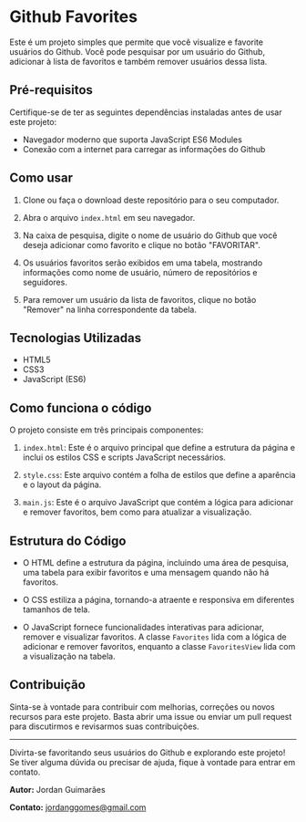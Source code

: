 # Github Favorites

Este é um projeto simples que permite que você visualize e favorite usuários do Github. Você pode pesquisar por um usuário do Github, adicionar à lista de favoritos e também remover usuários dessa lista.

## Pré-requisitos

Certifique-se de ter as seguintes dependências instaladas antes de usar este projeto:

- Navegador moderno que suporta JavaScript ES6 Modules
- Conexão com a internet para carregar as informações do Github

## Como usar

1. Clone ou faça o download deste repositório para o seu computador.

2. Abra o arquivo `index.html` em seu navegador.

3. Na caixa de pesquisa, digite o nome de usuário do Github que você deseja adicionar como favorito e clique no botão "FAVORITAR".

4. Os usuários favoritos serão exibidos em uma tabela, mostrando informações como nome de usuário, número de repositórios e seguidores.

5. Para remover um usuário da lista de favoritos, clique no botão "Remover" na linha correspondente da tabela.

## Tecnologias Utilizadas

- HTML5
- CSS3
- JavaScript (ES6)

## Como funciona o código

O projeto consiste em três principais componentes:

1. `index.html`: Este é o arquivo principal que define a estrutura da página e inclui os estilos CSS e scripts JavaScript necessários.

2. `style.css`: Este arquivo contém a folha de estilos que define a aparência e o layout da página.

3. `main.js`: Este é o arquivo JavaScript que contém a lógica para adicionar e remover favoritos, bem como para atualizar a visualização.

## Estrutura do Código

- O HTML define a estrutura da página, incluindo uma área de pesquisa, uma tabela para exibir favoritos e uma mensagem quando não há favoritos.

- O CSS estiliza a página, tornando-a atraente e responsiva em diferentes tamanhos de tela.

- O JavaScript fornece funcionalidades interativas para adicionar, remover e visualizar favoritos. A classe `Favorites` lida com a lógica de adicionar e remover favoritos, enquanto a classe `FavoritesView` lida com a visualização na tabela.

## Contribuição

Sinta-se à vontade para contribuir com melhorias, correções ou novos recursos para este projeto. Basta abrir uma issue ou enviar um pull request para discutirmos e revisarmos suas contribuições.

---

Divirta-se favoritando seus usuários do Github e explorando este projeto! Se tiver alguma dúvida ou precisar de ajuda, fique à vontade para entrar em contato.

**Autor:** Jordan Guimarães

**Contato:** jordanggomes@gmail.com
